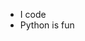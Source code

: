 - I code
- Python is fun

<!---
nathanweel/nathanweel is a ✨ special ✨ repository because its `README.md` (this file) appears on your GitHub profile.
You can click the Preview link to take a look at your changes.
--->
